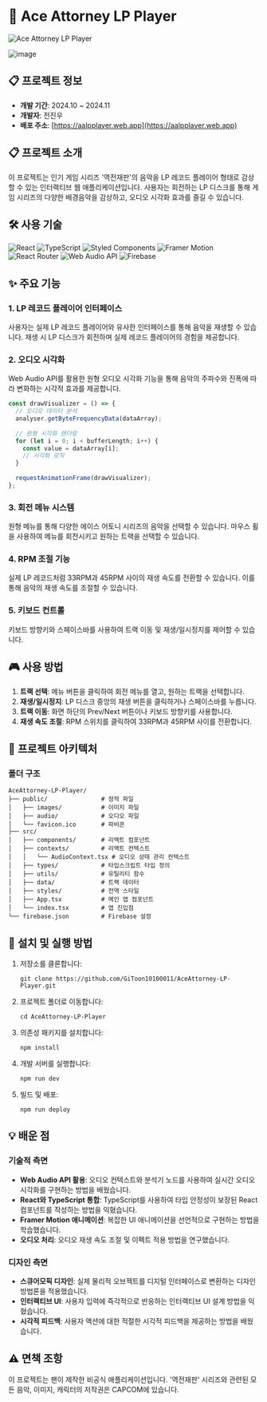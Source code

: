 # 🎵 Ace Attorney LP Player

![Ace Attorney LP Player](https://aalpplayer.web.app/images/AA1.jpg)

![image](https://github.com/user-attachments/assets/44f35902-a2dc-4935-a09a-00ad8492c92a)


## 📋 프로젝트 정보

- **개발 기간**: 2024.10 ~ 2024.11
- **개발자**: 전진우
- **배포 주소**: [https://aalpplayer.web.app](https://aalpplayer.web.app)

## 📋 프로젝트 소개

이 프로젝트는 인기 게임 시리즈 '역전재판'의 음악을 LP 레코드 플레이어 형태로 감상할 수 있는 인터랙티브 웹 애플리케이션입니다. 사용자는 회전하는 LP 디스크를 통해 게임 시리즈의 다양한 배경음악을 감상하고, 오디오 시각화 효과를 즐길 수 있습니다.

## 🛠️ 사용 기술

![React](https://img.shields.io/badge/React-61DAFB?style=for-the-badge&logo=react&logoColor=black)
![TypeScript](https://img.shields.io/badge/TypeScript-3178C6?style=for-the-badge&logo=typescript&logoColor=white)
![Styled Components](https://img.shields.io/badge/Styled_Components-DB7093?style=for-the-badge&logo=styled-components&logoColor=white)
![Framer Motion](https://img.shields.io/badge/Framer_Motion-0055FF?style=for-the-badge&logo=framer&logoColor=white)
![React Router](https://img.shields.io/badge/React_Router-CA4245?style=for-the-badge&logo=react-router&logoColor=white)
![Web Audio API](https://img.shields.io/badge/Web_Audio_API-FF3E00?style=for-the-badge&logo=webmoney&logoColor=white)
![Firebase](https://img.shields.io/badge/Firebase-FFCA28?style=for-the-badge&logo=firebase&logoColor=black)

## ✨ 주요 기능

### 1. LP 레코드 플레이어 인터페이스
사용자는 실제 LP 레코드 플레이어와 유사한 인터페이스를 통해 음악을 재생할 수 있습니다. 재생 시 LP 디스크가 회전하며 실제 레코드 플레이어의 경험을 제공합니다.

### 2. 오디오 시각화
Web Audio API를 활용한 원형 오디오 시각화 기능을 통해 음악의 주파수와 진폭에 따라 변화하는 시각적 효과를 제공합니다.

```typescript
const drawVisualizer = () => {
  // 오디오 데이터 분석
  analyser.getByteFrequencyData(dataArray);
  
  // 원형 시각화 렌더링
  for (let i = 0; i < bufferLength; i++) {
    const value = dataArray[i];
    // 시각화 로직
  }
  
  requestAnimationFrame(drawVisualizer);
};
```

### 3. 회전 메뉴 시스템
원형 메뉴를 통해 다양한 에이스 어토니 시리즈의 음악을 선택할 수 있습니다. 마우스 휠을 사용하여 메뉴를 회전시키고 원하는 트랙을 선택할 수 있습니다.

### 4. RPM 조절 기능
실제 LP 레코드처럼 33RPM과 45RPM 사이의 재생 속도를 전환할 수 있습니다. 이를 통해 음악의 재생 속도를 조절할 수 있습니다.

### 5. 키보드 컨트롤
키보드 방향키와 스페이스바를 사용하여 트랙 이동 및 재생/일시정지를 제어할 수 있습니다.

## 🎮 사용 방법

1. **트랙 선택**: 메뉴 버튼을 클릭하여 회전 메뉴를 열고, 원하는 트랙을 선택합니다.
2. **재생/일시정지**: LP 디스크 중앙의 재생 버튼을 클릭하거나 스페이스바를 누릅니다.
3. **트랙 이동**: 화면 하단의 Prev/Next 버튼이나 키보드 방향키를 사용합니다.
4. **재생 속도 조절**: RPM 스위치를 클릭하여 33RPM과 45RPM 사이를 전환합니다.

## 📂 프로젝트 아키텍처

### 폴더 구조

```
AceAttorney-LP-Player/
├── public/               # 정적 파일
│   ├── images/           # 이미지 파일
│   ├── audio/            # 오디오 파일
│   └── favicon.ico       # 파비콘
├── src/
│   ├── components/       # 리액트 컴포넌트
│   ├── contexts/         # 리액트 컨텍스트
│   │   └── AudioContext.tsx # 오디오 상태 관리 컨텍스트
│   ├── types/            # 타입스크립트 타입 정의
│   ├── utils/            # 유틸리티 함수
│   ├── data/             # 트랙 데이터
│   ├── styles/           # 전역 스타일
│   ├── App.tsx           # 메인 앱 컴포넌트
│   └── index.tsx         # 앱 진입점
└── firebase.json         # Firebase 설정
```

## 🚀 설치 및 실행 방법

1. 저장소를 클론합니다:
   ```
   git clone https://github.com/GiToon10100011/AceAttorney-LP-Player.git
   ```
2. 프로젝트 폴더로 이동합니다:
   ```
   cd AceAttorney-LP-Player
   ```
3. 의존성 패키지를 설치합니다:
   ```
   npm install
   ```
4. 개발 서버를 실행합니다:
   ```
   npm run dev
   ```
5. 빌드 및 배포:
   ```
   npm run deploy
   ```

## 💡 배운 점

### 기술적 측면

- **Web Audio API 활용**: 오디오 컨텍스트와 분석기 노드를 사용하여 실시간 오디오 시각화를 구현하는 방법을 배웠습니다.
- **React와 TypeScript 통합**: TypeScript를 사용하여 타입 안정성이 보장된 React 컴포넌트를 작성하는 방법을 익혔습니다.
- **Framer Motion 애니메이션**: 복잡한 UI 애니메이션을 선언적으로 구현하는 방법을 학습했습니다.
- **오디오 처리**: 오디오 재생 속도 조절 및 이펙트 적용 방법을 연구했습니다.

### 디자인 측면

- **스큐어모픽 디자인**: 실제 물리적 오브젝트를 디지털 인터페이스로 변환하는 디자인 방법론을 적용했습니다.
- **인터랙티브 UI**: 사용자 입력에 즉각적으로 반응하는 인터랙티브 UI 설계 방법을 익혔습니다.
- **시각적 피드백**: 사용자 액션에 대한 적절한 시각적 피드백을 제공하는 방법을 배웠습니다.

## ⚠️ 면책 조항

이 프로젝트는 팬이 제작한 비공식 애플리케이션입니다. '역전재판' 시리즈와 관련된 모든 음악, 이미지, 캐릭터의 저작권은 CAPCOM에 있습니다.
